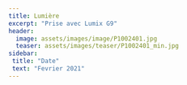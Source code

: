 ```yaml
---
title: Lumière
excerpt: "Prise avec Lumix G9"
header:
  image: assets/images/image/P1002401.jpg
  teaser: assets/images/teaser/P1002401_min.jpg
sidebar:
 title: "Date"
 text: "Fevrier 2021"
---
```

